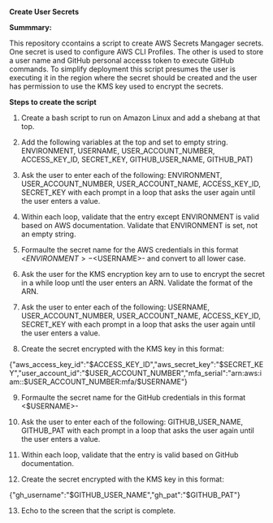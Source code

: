 **Create User Secrets**

__Summmary:__

This repository ccontains a script to create AWS Secrets Mangager secrets. One secret is used to configure AWS CLI Profiles. 
The other is used to store a user name and GitHub personal accesss token to execute GitHub commands. To simplify deployment this script presumes the user is executing it in the region
where the secret should be created and the user has permission to use the KMS key used to encrypt the secrets.

__Steps to create the script__

1. Create a bash script to run on Amazon Linux and add a shebang at that top.

2. Add the following variables at the top and set to empty string. ENVIRONMENT, USERNAME, USER_ACCOUNT_NUMBER, ACCESS_KEY_ID, SECRET_KEY, GITHUB_USER_NAME, GITHUB_PAT)

3. Ask the user to enter each of the following: ENVIRONMENT, USER_ACCOUNT_NUMBER, USER_ACCOUNT_NAME, ACCESS_KEY_ID, SECRET_KEY with each prompt in a loop that asks the user again until the user enters a value.

4. Within each loop, validate that the entry except ENVIRONMENT is valid based on AWS documentation. Validate that ENVIRONMENT is set, not an empty string.

5. Formaulte the secret name for the AWS credentials in this format <$ENVIRONMENT>-<$USERNAME>-<awscli> and convert to all lower case.

6. Ask the user for the KMS encryption key arn to use to encrypt the secret in a while loop untl the user enters an ARN. Validate the format of the ARN.

7. Ask the user to enter each of the following: USERNAME, USER_ACCOUNT_NUMBER, USER_ACCOUNT_NAME, ACCESS_KEY_ID, SECRET_KEY with each prompt in a loop that asks the user again until the user enters a value.

8. Create the secret encrypted with the KMS key in this format:

{"aws_access_key_id":"$ACCESS_KEY_ID","aws_secret_key":"$SECRET_KEY","user_account_id":"$USER_ACCOUNT_NUMBER","mfa_serial":"arn:aws:iam::$USER_ACCOUNT_NUMBER:mfa/$USERNAME"}

9. Formaulte the secret name for the GitHub credentials in this format <$USERNAME>-<github>

10. Ask the user to enter each of the following: GITHUB_USER_NAME, GITHUB_PAT with each prompt in a loop that asks the user again until the user enters a value.

11. Within each loop, validate that the entry is valid based on GitHub documentation.

12. Create the secret encrypted with the KMS key in this format:

{"gh_username":"$GITHUB_USER_NAME","gh_pat":"$GITHUB_PAT"}

13. Echo to the screen that the script is complete.
